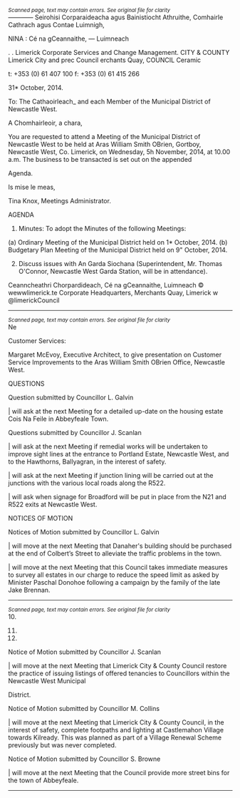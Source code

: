*<small>Scanned page, text may contain errors. See original file for clarity</small>*  
_—_—_—_— Seirohisi Corparaideacha agus Bainistiocht Athruithe,
Comhairle Cathrach agus Contae Luimnigh,

NINA : Cé na gCeannaithe,
— Luimneach

. .
Limerick Corporate Services and Change Management.
CITY & COUNTY Limerick City and prec Council
erchants Quay,
COUNCIL Ceramic

t: +353 (0) 61 407 100
f: +353 (0) 61 415 266

31* October, 2014.

To: The Cathaoirleach_ and each Member of the Municipal
District of Newcastle West.

A Chomhairleoir, a chara,

You are requested to attend a Meeting of the Municipal District of Newcastle West to be held at
Aras William Smith OBrien, Gortboy, Newcastle West, Co. Limerick, on Wednesday, 5h
November, 2014, at 10.00 a.m. The business to be transacted is set out on the appended

Agenda.

Is mise le meas,

Tina Knox,
Meetings Administrator.

AGENDA

1. Minutes:
To adopt the Minutes of the following Meetings:

(a) Ordinary Meeting of the Municipal District held on 1* October, 2014.
(b) Budgetary Plan Meeting of the Municipal District held on 9" October, 2014.

2. Discuss issues with An Garda Siochana (Superintendent, Mr. Thomas O'Connor,
Newcastle West Garda Station, will be in attendance).

Ceanncheathri Chorpardideach, Cé na gCeannaithe, Luimneach © wewwlimerick.te
Corporate Headquarters, Merchants Quay, Limerick w @limerickCouncil

---
*<small>Scanned page, text may contain errors. See original file for clarity</small>*  
Ne

Customer Services:

Margaret McEvoy, Executive Architect, to give presentation on Customer Service
Improvements to the Aras William Smith OBrien Office, Newcastle West.

QUESTIONS

Question submitted by Councillor L. Galvin

| will ask at the next Meeting for a detailed up-date on the housing estate Cois Na Feile in
Abbeyfeale Town.

Questions submitted by Councillor J. Scanlan

| will ask at the next Meeting if remedial works will be undertaken to improve sight lines at
the entrance to Portland Estate, Newcastle West, and to the Hawthorns, Ballyagran, in
the interest of safety.

| will ask at the next Meeting if junction lining will be carried out at the junctions with the
various local roads along the R522.

| will ask when signage for Broadford will be put in place from the N21 and R522 exits at
Newcastle West.

NOTICES OF MOTION

Notices of Motion submitted by Councillor L. Galvin

| will move at the next Meeting that Danaher's building should be purchased at the end of
Colbert’s Street to alleviate the traffic problems in the town.

| will move at the next Meeting that this Council takes immediate measures to survey all
estates in our charge to reduce the speed limit as asked by Minister Paschal Donohoe
following a campaign by the family of the late Jake Brennan.

---
*<small>Scanned page, text may contain errors. See original file for clarity</small>*  
10.

11.

12.

Notice of Motion submitted by Councillor J. Scanlan

| will move at the next Meeting that Limerick City & County Council restore the practice of
issuing listings of offered tenancies to Councillors within the Newcastle West Municipal

District.

Notice of Motion submitted by Councillor M. Collins

| will move at the next Meeting that Limerick City & County Council, in the interest of
safety, complete footpaths and lighting at Castlemahon Village towards Kilready. This
was planned as part of a Village Renewal Scheme previously but was never completed.

Notice of Motion submitted by Councillor S. Browne

| will move at the next Meeting that the Council provide more street bins for the town of
Abbeyfeale.

---
